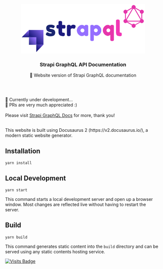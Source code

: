 <div align="center">
  <img src="https://raw.githubusercontent.com/kevinadhiguna/strapi-graphql-documentation/master/assets/images/strapql.png" />
  <h3 align="center">Strapi GraphQL API Documentation</h3>

  <p align="center">
    🚀 Website version of Strapi GraphQL documentation
    <!--
    <br />
    <a href="https://github.com/kevinadhiguna/strapi-graphql-documentation#-table-of-contents"><strong>Explore the docs »</strong></a>
    <br />
    <br />
    <a href="https://github.com/kevinadhiguna/strapi-graphql-documentation/issues">Report Bug</a>
    ·
    <a href="https://github.com/kevinadhiguna/strapi-graphql-documentation/issues">Request Feature</a>
    -->
  </p>
</div>
<br/><br/>

🚧 Currently under development... <br/>
💖 PRs are very much appreciated :)
<br/>
<br />
Please visit [Strapi GraphQL Docs](https://github.com/kevinadhiguna/strapi-graphql-documentation) for more, thank you!

<br />
This website is built using Docusaurus 2 (https://v2.docusaurus.io/), a modern static website generator.

## Installation

```console
yarn install
```

## Local Development

```console
yarn start
```

This command starts a local development server and open up a browser window. Most changes are reflected live without having to restart the server.

## Build

```console
yarn build
```

This command generates static content into the `build` directory and can be served using any static contents hosting service.

[![Visits Badge](https://badges.pufler.dev/visits/kevinadhiguna/strapql)](https://github.com/kevinadhiguna)

<!--
## Deployment

```console
GIT_USER=<Your GitHub username> USE_SSH=true yarn deploy
```

If you are using GitHub pages for hosting, this command is a convenient way to build the website and push to the `gh-pages` branch.
-->
